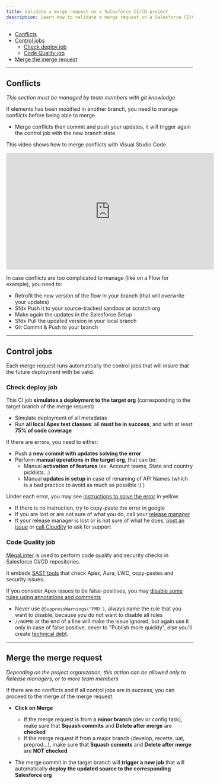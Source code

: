 ```yaml
---
title: Validate a merge request on a Salesforce CI/CD project
description: Learn how to validate a merge request on a Salesforce CI/CD project
---
```

<!-- markdownlint-disable MD013 -->

- [Conflicts](#conflicts)
- [Control jobs](#control-jobs)
  - [Check deploy job](#check-deploy-job)
  - [Code Quality job](#code-quality-job)
- [Merge the merge request](#merge-the-merge-request)

___

## Conflicts

_This section must be managed by team members with git knowledge_

If elements has been modified in another branch, you need to manage conflicts before being able to merge.

- Merge conflicts then commit and push your updates, it will trigger again the control job with the new branch state.

This video shows how to merge conflicts with Visual Studio Code.

<div style="text-align:center"><iframe width="560" height="315" src="https://www.youtube.com/embed/lz5OuKzvadQ" title="YouTube video player" frameborder="0" allow="accelerometer; autoplay; clipboard-write; encrypted-media; gyroscope; picture-in-picture; web-share" allowfullscreen></iframe></div>

In case conflicts are too complicated to manage (like on a Flow for example), you need to:

- Retrofit the new version of the flow in your branch (that will overwrite your updates)
- Sfdx Push it to your source-tracked sandbox or scratch org
- Make again the updates in the Salesforce Setup
- Sfdx Pull the updated version in your local branch
- Git Commit & Push to your branch

___

## Control jobs

Each merge request runs automatically the control jobs that will insure that the future deployment with be valid.

### Check deploy job

This CI job **simulates a deployment to the target org** (corresponding to the target branch of the merge request)

- Simulate deployment of all metadatas
- Run **all local Apex test classes**: all **must be in success**, and with at least **75% of code coverage**

If there are errors, you need to either:

- Push a **new commit with updates solving the error**
- Perform **manual operations in the target org**, that can be:
  - Manual **activation of features** (ex: Account teams, State and country picklists...)
  - Manual **updates in setup** in case of renaming of API Names (which is a bad practice to avoid as much as possible :) )

Under each error, you may see [instructions to solve the error](https://hardisgroupcom.github.io/sfdx-hardis/deployTips/) in yellow.

- If there is no instruction, try to copy-paste the error in google
- If you are lost or are not sure of what you do, call your [release manager](salesforce-ci-cd-release-home.md)
- If your release manager is lost or is not sure of what he does, [post an issue](https://github.com/hardisgroupcom/sfdx-hardis/issues) or [call Cloudity](https://cloudity.com/) to ask for support

### Code Quality job

[MegaLinter](https://megalinter.io/latest/) is used to perform code quality and security checks in Salesforce CI/CD repositories.

It embeds [SAST tools](https://megalinter.io/latest/flavors/salesforce/) that check Apex, Aura, LWC, copy-pastes and security issues.

If you consider Apex issues to be false-positives, you may [disable some rules using annotations and comments](https://pmd.github.io/latest/pmd_userdocs_suppressing_warnings.html)

- Never use `@SuppressWarnings('PMD')`, always name the rule that you want to disable, because you do not want to disable all rules
- `//NOPMD` at the end of a line will make the issue ignored, but again use it only in case of false positive, never to "Publish more quickly", else you'll create [technical debt](https://en.wikipedia.org/wiki/Technical_debt).

___

## Merge the merge request

_Depending on the project organization, this action can be allowed only to Release managers, or to more team members_

If there are no conflicts and if all control jobs are in success, you can proceed to the merge of the merge request.

- **Click on Merge**
  - If the merge request is from a **minor branch** (dev or config task), make sure that **Squash commits** and **Delete after merge** are **checked**
  - If the merge request if from a major branch (develop, recette, uat, preprod...), make sure that **Squash commits** and **Delete after merge** are **NOT checked**

- The merge commit in the target branch will **trigger a new job** that will automatically **deploy the updated source to the corresponding Salesforce org**
